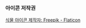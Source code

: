 ### 아이콘 저작권

<a href="https://www.flaticon.com/kr/free-icons/" title="식물 아이콘">식물 아이콘 제작자: Freepik - Flaticon</a>
